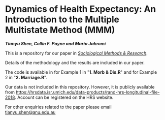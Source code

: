 # Dynamics of Health Expectancy: An Introduction to the Multiple Multistate Method (MMM)
***Tianyu Shen, Collin F. Payne and Maria Jahromi***

This is a repository for our paper in [*Sociological Methods & Research*](https://journals.sagepub.com/toc/SMR/0/0).

Details of the methodology and the results are included in our paper.

The code is available in for Example 1 in "**1. Morb & Dis.R**" and for Example 2 in "**2. Marriage.R**".

Our data is not included in this repository. However, it is publicly available from https://hrsdata.isr.umich.edu/data-products/rand-hrs-longitudinal-file-2018. Account can be registered on the HRS website.  

For other enquiries related to the paper please email tianyu.shen@anu.edu.au
